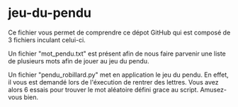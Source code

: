 # jeu-du-pendu

Ce fichier vous permet de comprendre ce dépot GitHub qui est composé de 3 fichiers inculant celui-ci.

Un fichier "mot_pendu.txt" est présent afin de nous faire parvenir une liste
de plusieurs mots afin de jouer au jeu du pendu.

Un fichier "pendu_robillard.py" met en application le jeu du pendu. En effet, il vous 
est demandé lors de l'éxecution de rentrer des lettres. Vous avez alors 6 essais
pour trouver le mot aléatoire défini grace au script.
Amusez-vous bien.
